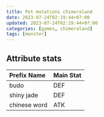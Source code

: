 ```yaml
---
title: Pet mutations chimeraland
date: 2023-07-24T02:19:44+07:00
updated: 2023-07-24T02:19:44+07:00
categories: [games, chimeraland]
tags: [monster]
---
```


## Attribute stats

| Prefix Name | Main Stat |
| :--- | :--- |
| budo | DEF |
| shiny jade | DEF |
| chinese word | ATK |
